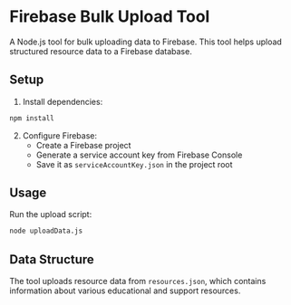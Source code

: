 # Firebase Bulk Upload Tool

A Node.js tool for bulk uploading data to Firebase. This tool helps upload structured resource data to a Firebase database.

## Setup

1. Install dependencies:
```bash
npm install
```

2. Configure Firebase:
   - Create a Firebase project
   - Generate a service account key from Firebase Console
   - Save it as `serviceAccountKey.json` in the project root

## Usage

Run the upload script:
```bash
node uploadData.js
```

## Data Structure

The tool uploads resource data from `resources.json`, which contains information about various educational and support resources. 